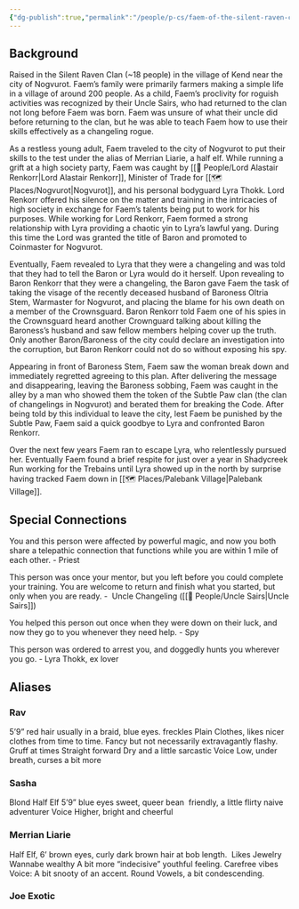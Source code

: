 ```yaml
---
{"dg-publish":true,"permalink":"/people/p-cs/faem-of-the-silent-raven-clan/"}
---
```


## Background
Raised in the Silent Raven Clan (~18 people) in the village of Kend near the city of Nogvurot. Faem’s family were primarily farmers making a simple life in a village of around 200 people. As a child, Faem’s proclivity for roguish activities was recognized by their Uncle Sairs, who had returned to the clan not long before Faem was born. Faem was unsure of what their uncle did before returning to the clan, but he was able to teach Faem how to use their skills effectively as a changeling rogue. 

As a restless young adult, Faem traveled to the city of Nogvurot to put their skills to the test under the alias of Merrian Liarie, a half elf. While running a grift at a high society party, Faem was caught by [[🙋 People/Lord Alastair Renkorr\|Lord Alastair Renkorr]], Minister of Trade for [[🗺️ Places/Nogvurot\|Nogvurot]], and his personal bodyguard Lyra Thokk. Lord Renkorr offered his silence on the matter and training in the intricacies of high society in exchange for Faem’s talents being put to work for his purposes. While working for Lord Renkorr, Faem formed a strong relationship with Lyra providing a chaotic yin to Lyra’s lawful yang. During this time the Lord was granted the title of Baron and promoted to Coinmaster for Nogvurot. 

Eventually, Faem revealed to Lyra that they were a changeling and was told that they had to tell the Baron or Lyra would do it herself. Upon revealing to Baron Renkorr that they were a changeling, the Baron gave Faem the task of taking the visage of the recently deceased husband of Baroness Oltria Stem, Warmaster for Nogvurot, and placing the blame for his own death on a member of the Crownsguard. Baron Renkorr told Faem one of his spies in the Crownsguard heard another Crownguard talking about killing the Baroness’s husband and saw fellow members helping cover up the truth. Only another Baron/Baroness of the city could declare an investigation into the corruption, but Baron Renkorr could not do so without exposing his spy. 

Appearing in front of Baroness Stem, Faem saw the woman break down and immediately regretted agreeing to this plan. After delivering the message and disappearing, leaving the Baroness sobbing, Faem was caught in the alley by a man who showed them the token of the Subtle Paw clan (the clan of changelings in Nogvurot) and berated them for breaking the Code. After being told by this individual to leave the city, lest Faem be punished by the Subtle Paw, Faem said a quick goodbye to Lyra and confronted Baron Renkorr. 

Over the next few years Faem ran to escape Lyra, who relentlessly pursued her. Eventually Faem found a brief respite for just over a year in Shadycreek Run working for the Trebains until Lyra showed up in the north by surprise having tracked Faem down in [[🗺️ Places/Palebank Village\|Palebank Village]].

## Special Connections
You and this person were affected by powerful magic, and now you both share a telepathic connection that functions while you are within 1 mile of each other. - Priest 

This person was once your mentor, but you left before you could complete your training. You are welcome to return and finish what you started, but only when you are ready. -  Uncle Changeling ([[🙋 People/Uncle Sairs\|Uncle Sairs]])

You helped this person out once when they were down on their luck, and now they go to you whenever they need help. - Spy 

This person was ordered to arrest you, and dog­gedly hunts you wherever you go. - Lyra Thokk, ex lover
## Aliases
### Rav
5’9” red hair usually in a braid, blue eyes. freckles
Plain Clothes, likes nicer clothes from time to time. Fancy but not necessarily extravagantly flashy. 
Gruff at times
Straight forward
Dry and a little sarcastic
Voice
	Low, under breath, curses a bit more
### Sasha
Blond Half Elf 5’9” blue eyes
sweet, queer bean 
friendly, a little flirty
naive adventurer
Voice
	Higher, bright and cheerful
### Merrian Liarie
Half Elf, 6’ brown eyes, curly dark brown hair at bob length. 
Likes Jewelry
Wannabe wealthy
A bit more “indecisive”
youthful feeling.
Carefree vibes
Voice:
	A bit snooty of an accent. Round Vowels, a bit condescending.
### Joe Exotic
